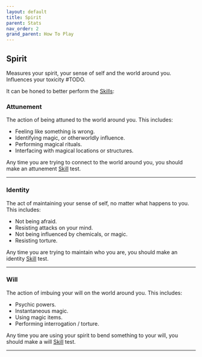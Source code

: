 ```yaml
---
layout: default
title: Spirit
parent: Stats
nav_order: 2
grand_parent: How To Play
---
```

## Spirit

Measures your spirit, your sense of self and the world around you. Influences your toxicity #TODO.

It can be honed to better perform the [Skills](Skills):
### Attunement
The action of being attuned to the world around you. This includes:
* Feeling like something is wrong.
* Identifying magic, or otherworldly influence.
* Performing magical rituals.
* Interfacing with magical locations or structures.

Any time you are trying to connect to the world around you, you should make an attunement [Skill](Skills) test.

---

### Identity
The act of maintaining your sense of self, no matter what happens to you. This includes:
* Not being afraid.
* Resisting attacks on your mind.
* Not being influenced by chemicals, or magic.
* Resisting torture.

Any time you are trying to maintain who you are, you should make an identity [Skill](Skills) test.

---
### Will
The action of imbuing your will on the world around you. This includes:
* Psychic powers.
* Instantaneous magic.
* Using magic items.
* Performing interrogation / torture.

Any time you are using your spirit to bend something to your will, you should make a will [Skill](Skills) test.

---